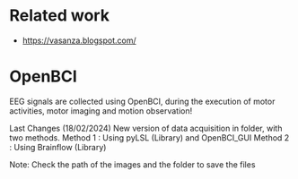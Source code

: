 # Related work
- https://vasanza.blogspot.com/

# OpenBCI
EEG signals are collected using OpenBCI, during the execution of motor activities, motor imaging and motion observation!

Last Changes (18/02/2024)
New version of data acquisition in folder, with two methods.
Method 1 : Using pyLSL (Library) and OpenBCI_GUI
Method 2 : Using Brainflow (Library)

Note: Check the path of the images and the folder to save the files
